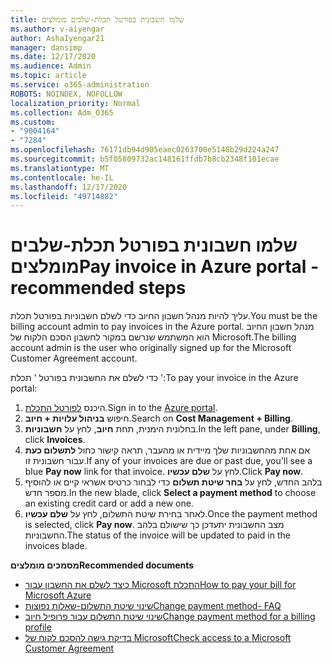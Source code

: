 ```yaml
---
title: שלמו חשבונית בפורטל תכלת-שלבים מומלצים
ms.author: v-aiyengar
author: AshaIyengar21
manager: dansimp
ms.date: 12/17/2020
ms.audience: Admin
ms.topic: article
ms.service: o365-administration
ROBOTS: NOINDEX, NOFOLLOW
localization_priority: Normal
ms.collection: Adm_O365
ms.custom:
- "9004164"
- "7284"
ms.openlocfilehash: 76171db94d905eaec0263700e5148b29d224a247
ms.sourcegitcommit: b5f05809732ac148161ffdb7b8cb2348f101ecae
ms.translationtype: MT
ms.contentlocale: he-IL
ms.lasthandoff: 12/17/2020
ms.locfileid: "49714882"
---
```

# <a name="pay-invoice-in-azure-portal---recommended-steps"></a><span data-ttu-id="3600c-102">שלמו חשבונית בפורטל תכלת-שלבים מומלצים</span><span class="sxs-lookup"><span data-stu-id="3600c-102">Pay invoice in Azure portal - recommended steps</span></span>

<span data-ttu-id="3600c-103">עליך להיות מנהל חשבון החיוב כדי לשלם חשבוניות בפורטל תכלת.</span><span class="sxs-lookup"><span data-stu-id="3600c-103">You must be the billing account admin to pay invoices in the Azure portal.</span></span> <span data-ttu-id="3600c-104">מנהל חשבון החיוב הוא המשתמש שנרשם במקור לחשבון הסכם הלקוח של Microsoft.</span><span class="sxs-lookup"><span data-stu-id="3600c-104">The billing account admin is the user who originally signed up for the Microsoft Customer Agreement account.</span></span> 

<span data-ttu-id="3600c-105">כדי לשלם את החשבונית בפורטל ' תכלת ':</span><span class="sxs-lookup"><span data-stu-id="3600c-105">To pay your invoice in the Azure portal:</span></span> 

1. <span data-ttu-id="3600c-106">היכנס [לפורטל התכלת](https://portal.azure.com/).</span><span class="sxs-lookup"><span data-stu-id="3600c-106">Sign in to the [Azure portal](https://portal.azure.com/).</span></span>
1. <span data-ttu-id="3600c-107">חיפוש **בניהול עלויות + חיוב**.</span><span class="sxs-lookup"><span data-stu-id="3600c-107">Search on **Cost Management + Billing**.</span></span>
1. <span data-ttu-id="3600c-108">בחלונית הימנית, תחת **חיוב**, לחץ על **חשבוניות**.</span><span class="sxs-lookup"><span data-stu-id="3600c-108">In the left pane, under **Billing**, click **Invoices**.</span></span>
1. <span data-ttu-id="3600c-109">אם אחת מהחשבוניות שלך מיידית או מהעבר, תראה קישור כחול **לתשלום כעת** עבור חשבונית זו.</span><span class="sxs-lookup"><span data-stu-id="3600c-109">If any of your invoices are due or past due, you'll see a blue **Pay now** link for that invoice.</span></span> <span data-ttu-id="3600c-110">לחץ על **שלם עכשיו**.</span><span class="sxs-lookup"><span data-stu-id="3600c-110">Click **Pay now**.</span></span>
1. <span data-ttu-id="3600c-111">בלהב החדש, לחץ על **בחר שיטת תשלום** כדי לבחור כרטיס אשראי קיים או להוסיף מספר חדש.</span><span class="sxs-lookup"><span data-stu-id="3600c-111">In the new blade, click **Select a payment method** to choose an existing credit card or add a new one.</span></span>
1. <span data-ttu-id="3600c-112">לאחר בחירת שיטת התשלום, לחץ על **שלם עכשיו**.</span><span class="sxs-lookup"><span data-stu-id="3600c-112">Once the payment method is selected, click **Pay now**.</span></span>
<span data-ttu-id="3600c-113">מצב החשבונית יתעדכן כך שישולם בלהב החשבוניות.</span><span class="sxs-lookup"><span data-stu-id="3600c-113">The status of the invoice will be updated to paid in the invoices blade.</span></span>

<span data-ttu-id="3600c-114">**מסמכים מומלצים**</span><span class="sxs-lookup"><span data-stu-id="3600c-114">**Recommended documents**</span></span>

- [<span data-ttu-id="3600c-115">כיצד לשלם את החשבון עבור Microsoft התכלת</span><span class="sxs-lookup"><span data-stu-id="3600c-115">How to pay your bill for Microsoft Azure</span></span>](https://docs.microsoft.com/azure/cost-management-billing/understand/pay-bill)
- [<span data-ttu-id="3600c-116">שינוי שיטת התשלום-שאלות נפוצות</span><span class="sxs-lookup"><span data-stu-id="3600c-116">Change payment method- FAQ</span></span>](https://docs.microsoft.com/azure/billing/billing-how-to-change-credit-card?WT.mc_id=Portal-Microsoft_Azure_Support#frequently-asked-questions)
- [<span data-ttu-id="3600c-117">שינוי שיטת התשלום עבור פרופיל חיוב</span><span class="sxs-lookup"><span data-stu-id="3600c-117">Change payment method for a billing profile</span></span>](https://docs.microsoft.com/azure/cost-management-billing/manage/change-credit-card?WT.mc_id=Portal-Microsoft_Azure_Support#manage-credit-cards-for-a-microsoft-customer-agreement)
- [<span data-ttu-id="3600c-118">בדיקת גישה להסכם לקוח של Microsoft</span><span class="sxs-lookup"><span data-stu-id="3600c-118">Check access to a Microsoft Customer Agreement</span></span>](https://docs.microsoft.com/azure/cost-management-billing/manage/change-credit-card?WT.mc_id=Portal-Microsoft_Azure_Support%22%20%5Cl%20%22manage-credit-cards-for-a-microsoft-customer-agreement%22%20%5Ct%20%22_blank#check-the-type-of-your-account)